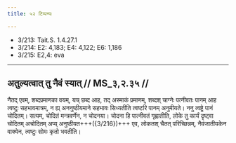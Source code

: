 ```yaml
---
title: ५२ टिप्पन्यः

---
```

- 3/213: Tait.S. 1.4.27.1
- 3/214: E2: 4,183; E4: 4,122; E6: 1,186
- 3/215: E2,4: eva

____________________________________________


## अतुल्यत्वात् तु नैवं स्यात् // MS_३,२.३५ //

नैतद् एवम्, शब्दप्रमाणका वयम्, यच् छब्द आह, तद् अस्माकं प्रमाणम्, शब्दश् चाग्नेः पत्नीवतः पानम् आह त्वष्टुः सहभावमात्रम्, न ह्य् अननुष्ठीयमाने सहभावः सिध्यतीति त्वष्टरि पानम् अनुमीयते। ननु त्वष्ट्रे पानं चोदितम्। सत्यम्, चोदितं मन्त्रवर्णेन, न चोदनया। चोदना हि पात्नीवतं गृह्णातीति, लोके तु कार्यं दृष्ट्वा चोदितम् अचोदितम् अप्य् अनुष्ठीयत+++({3/216})+++ एव, लोकतश् चैतत् परिच्छिन्नम्, नैवंजातीयकेन वाक्येन, त्वष्टुः सोमः कृतो भवतीति।